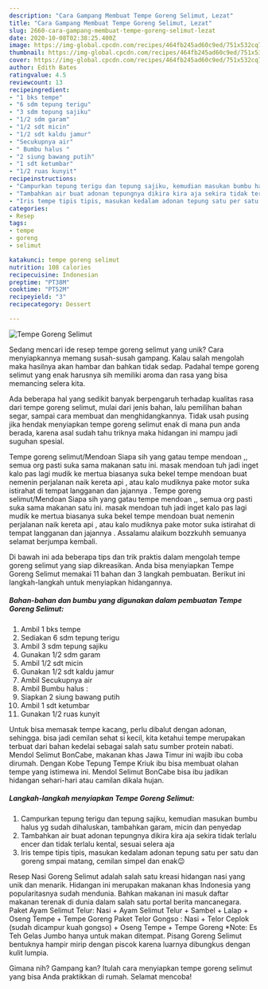 ```yaml
---
description: "Cara Gampang Membuat Tempe Goreng Selimut, Lezat"
title: "Cara Gampang Membuat Tempe Goreng Selimut, Lezat"
slug: 2660-cara-gampang-membuat-tempe-goreng-selimut-lezat
date: 2020-10-08T02:38:25.400Z
image: https://img-global.cpcdn.com/recipes/464fb245ad60c9ed/751x532cq70/tempe-goreng-selimut-foto-resep-utama.jpg
thumbnail: https://img-global.cpcdn.com/recipes/464fb245ad60c9ed/751x532cq70/tempe-goreng-selimut-foto-resep-utama.jpg
cover: https://img-global.cpcdn.com/recipes/464fb245ad60c9ed/751x532cq70/tempe-goreng-selimut-foto-resep-utama.jpg
author: Edith Bates
ratingvalue: 4.5
reviewcount: 13
recipeingredient:
- "1 bks tempe"
- "6 sdm tepung terigu"
- "3 sdm tepung sajiku"
- "1/2 sdm garam"
- "1/2 sdt micin"
- "1/2 sdt kaldu jamur"
- "Secukupnya air"
- " Bumbu halus "
- "2 siung bawang putih"
- "1 sdt ketumbar"
- "1/2 ruas kunyit"
recipeinstructions:
- "Campurkan tepung terigu dan tepung sajiku, kemudian masukan bumbu halus yg sudah dihaluskan, tambahkan garam, micin dan penyedap"
- "Tambahkan air buat adonan tepungnya dikira kira aja sekira tidak terlalu encer dan tidak terlalu kental, sesuai selera aja"
- "Iris tempe tipis tipis, masukan kedalam adonan tepung satu per satu dan goreng smpai matang, cemilan simpel dan enak😉"
categories:
- Resep
tags:
- tempe
- goreng
- selimut

katakunci: tempe goreng selimut 
nutrition: 108 calories
recipecuisine: Indonesian
preptime: "PT38M"
cooktime: "PT52M"
recipeyield: "3"
recipecategory: Dessert

---
```



![Tempe Goreng Selimut](https://img-global.cpcdn.com/recipes/464fb245ad60c9ed/751x532cq70/tempe-goreng-selimut-foto-resep-utama.jpg)

Sedang mencari ide resep tempe goreng selimut yang unik? Cara menyiapkannya memang susah-susah gampang. Kalau salah mengolah maka hasilnya akan hambar dan bahkan tidak sedap. Padahal tempe goreng selimut yang enak harusnya sih memiliki aroma dan rasa yang bisa memancing selera kita.

Ada beberapa hal yang sedikit banyak berpengaruh terhadap kualitas rasa dari tempe goreng selimut, mulai dari jenis bahan, lalu pemilihan bahan segar, sampai cara membuat dan menghidangkannya. Tidak usah pusing jika hendak menyiapkan tempe goreng selimut enak di mana pun anda berada, karena asal sudah tahu triknya maka hidangan ini mampu jadi suguhan spesial.

Tempe goreng selimut/Mendoan Siapa sih yang gatau tempe mendoan ,, semua org pasti suka sama makanan satu ini. masak mendoan tuh jadi inget kalo pas lagi mudik ke mertua biasanya suka bekel tempe mendoan buat nemenin perjalanan naik kereta api , atau kalo mudiknya pake motor suka istirahat di tempat langganan dan jajannya . Tempe goreng selimut/Mendoan Siapa sih yang gatau tempe mendoan ,, semua org pasti suka sama makanan satu ini. masak mendoan tuh jadi inget kalo pas lagi mudik ke mertua biasanya suka bekel tempe mendoan buat nemenin perjalanan naik kereta api , atau kalo mudiknya pake motor suka istirahat di tempat langganan dan jajannya . Assalamu alaikum bozzkuhh semuanya selamat berjumpa kembali.


Di bawah ini ada beberapa tips dan trik praktis dalam mengolah tempe goreng selimut yang siap dikreasikan. Anda bisa menyiapkan Tempe Goreng Selimut memakai 11 bahan dan 3 langkah pembuatan. Berikut ini langkah-langkah untuk menyiapkan hidangannya.

<!--inarticleads1-->

##### Bahan-bahan dan bumbu yang digunakan dalam pembuatan Tempe Goreng Selimut:

1. Ambil 1 bks tempe
1. Sediakan 6 sdm tepung terigu
1. Ambil 3 sdm tepung sajiku
1. Gunakan 1/2 sdm garam
1. Ambil 1/2 sdt micin
1. Gunakan 1/2 sdt kaldu jamur
1. Ambil Secukupnya air
1. Ambil  Bumbu halus :
1. Siapkan 2 siung bawang putih
1. Ambil 1 sdt ketumbar
1. Gunakan 1/2 ruas kunyit


Untuk bisa memasak tempe kacang, perlu dibalut dengan adonan, sehingga. bisa jadi cemilan sehat si kecil, kita ketahui tempe merupakan terbuat dari bahan kedelai sebagai salah satu sumber protein nabati. Mendol Selimut BonCabe, makanan khas Jawa Timur ini wajib ibu coba dirumah. Dengan Kobe Tepung Tempe Kriuk ibu bisa membuat olahan tempe yang istimewa ini. Mendol Selimut BonCabe bisa ibu jadikan hidangan sehari-hari atau camilan dikala hujan. 

<!--inarticleads2-->

##### Langkah-langkah menyiapkan Tempe Goreng Selimut:

1. Campurkan tepung terigu dan tepung sajiku, kemudian masukan bumbu halus yg sudah dihaluskan, tambahkan garam, micin dan penyedap
1. Tambahkan air buat adonan tepungnya dikira kira aja sekira tidak terlalu encer dan tidak terlalu kental, sesuai selera aja
1. Iris tempe tipis tipis, masukan kedalam adonan tepung satu per satu dan goreng smpai matang, cemilan simpel dan enak😉


Resep Nasi Goreng Selimut adalah salah satu kreasi hidangan nasi yang unik dan menarik. Hidangan ini merupakan makanan khas Indonesia yang popularitasnya sudah mendunia. Bahkan makanan ini masuk daftar makanan terenak di dunia dalam salah satu portal berita mancanegara. Paket Ayam Selimut Telur: Nasi + Ayam Selimut Telur + Sambel + Lalap + Oseng Tempe + Tempe Goreng Paket Telor Gongso : Nasi + Telor Ceplok (sudah dicampur kuah gongso) + Oseng Tempe + Tempe Goreng *Note: Es Teh Gelas Jumbo hanya untuk makan ditempat. Pisang Goreng Selimut bentuknya hampir mirip dengan piscok karena luarnya dibungkus dengan kulit lumpia. 

Gimana nih? Gampang kan? Itulah cara menyiapkan tempe goreng selimut yang bisa Anda praktikkan di rumah. Selamat mencoba!
